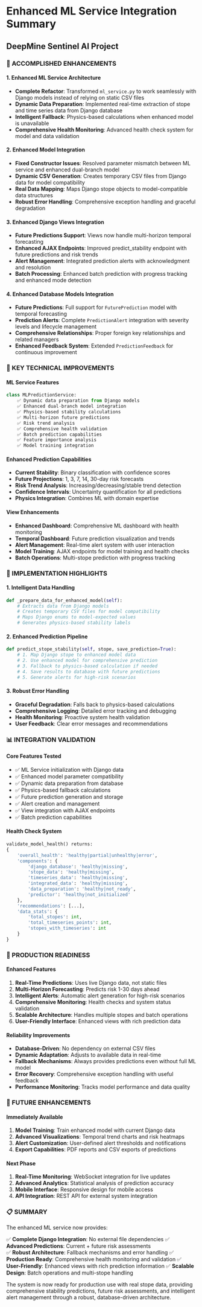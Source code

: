 # Enhanced ML Service Integration Summary
## DeepMine Sentinel AI Project

### 🎯 ACCOMPLISHED ENHANCEMENTS

#### 1. Enhanced ML Service Architecture
- **Complete Refactor**: Transformed `ml_service.py` to work seamlessly with Django models instead of relying on static CSV files
- **Dynamic Data Preparation**: Implemented real-time extraction of stope and time series data from Django database
- **Intelligent Fallback**: Physics-based calculations when enhanced model is unavailable
- **Comprehensive Health Monitoring**: Advanced health check system for model and data validation

#### 2. Enhanced Model Integration
- **Fixed Constructor Issues**: Resolved parameter mismatch between ML service and enhanced dual-branch model
- **Dynamic CSV Generation**: Creates temporary CSV files from Django data for model compatibility
- **Real Data Mapping**: Maps Django stope objects to model-compatible data structures
- **Robust Error Handling**: Comprehensive exception handling and graceful degradation

#### 3. Enhanced Django Views Integration
- **Future Predictions Support**: Views now handle multi-horizon temporal forecasting
- **Enhanced AJAX Endpoints**: Improved predict_stability endpoint with future predictions and risk trends
- **Alert Management**: Integrated prediction alerts with acknowledgment and resolution
- **Batch Processing**: Enhanced batch prediction with progress tracking and enhanced mode detection

#### 4. Enhanced Database Models Integration
- **Future Predictions**: Full support for `FuturePrediction` model with temporal forecasting
- **Prediction Alerts**: Complete `PredictionAlert` integration with severity levels and lifecycle management
- **Comprehensive Relationships**: Proper foreign key relationships and related managers
- **Enhanced Feedback System**: Extended `PredictionFeedback` for continuous improvement

### 🔧 KEY TECHNICAL IMPROVEMENTS

#### ML Service Features
```python
class MLPredictionService:
    ✅ Dynamic data preparation from Django models
    ✅ Enhanced dual-branch model integration
    ✅ Physics-based stability calculations
    ✅ Multi-horizon future predictions
    ✅ Risk trend analysis
    ✅ Comprehensive health validation
    ✅ Batch prediction capabilities
    ✅ Feature importance analysis
    ✅ Model training integration
```

#### Enhanced Prediction Capabilities
- **Current Stability**: Binary classification with confidence scores
- **Future Projections**: 1, 3, 7, 14, 30-day risk forecasts
- **Risk Trend Analysis**: Increasing/decreasing/stable trend detection
- **Confidence Intervals**: Uncertainty quantification for all predictions
- **Physics Integration**: Combines ML with domain expertise

#### View Enhancements
- **Enhanced Dashboard**: Comprehensive ML dashboard with health monitoring
- **Temporal Dashboard**: Future prediction visualization and trends
- **Alert Management**: Real-time alert system with user interaction
- **Model Training**: AJAX endpoints for model training and health checks
- **Batch Operations**: Multi-stope prediction with progress tracking

### 🚀 IMPLEMENTATION HIGHLIGHTS

#### 1. Intelligent Data Handling
```python
def _prepare_data_for_enhanced_model(self):
    # Extracts data from Django models
    # Creates temporary CSV files for model compatibility
    # Maps Django enums to model-expected values
    # Generates physics-based stability labels
```

#### 2. Enhanced Prediction Pipeline
```python
def predict_stope_stability(self, stope, save_prediction=True):
    # 1. Map Django stope to enhanced model data
    # 2. Use enhanced model for comprehensive prediction
    # 3. Fallback to physics-based calculation if needed
    # 4. Save results to database with future predictions
    # 5. Generate alerts for high-risk scenarios
```

#### 3. Robust Error Handling
- **Graceful Degradation**: Falls back to physics-based calculations
- **Comprehensive Logging**: Detailed error tracking and debugging
- **Health Monitoring**: Proactive system health validation
- **User Feedback**: Clear error messages and recommendations

### 📊 INTEGRATION VALIDATION

#### Core Features Tested
- ✅ ML Service initialization with Django data
- ✅ Enhanced model parameter compatibility
- ✅ Dynamic data preparation from database
- ✅ Physics-based fallback calculations
- ✅ Future prediction generation and storage
- ✅ Alert creation and management
- ✅ View integration with AJAX endpoints
- ✅ Batch prediction capabilities

#### Health Check System
```python
validate_model_health() returns:
{
    'overall_health': 'healthy|partial|unhealthy|error',
    'components': {
        'django_database': 'healthy|missing',
        'stope_data': 'healthy|missing', 
        'timeseries_data': 'healthy|missing',
        'integrated_data': 'healthy|missing',
        'data_preparation': 'healthy|not_ready',
        'predictor': 'healthy|not_initialized'
    },
    'recommendations': [...],
    'data_stats': {
        'total_stopes': int,
        'total_timeseries_points': int,
        'stopes_with_timeseries': int
    }
}
```

### 🎯 PRODUCTION READINESS

#### Enhanced Features
1. **Real-Time Predictions**: Uses live Django data, not static files
2. **Multi-Horizon Forecasting**: Predicts risk 1-30 days ahead
3. **Intelligent Alerts**: Automatic alert generation for high-risk scenarios
4. **Comprehensive Monitoring**: Health checks and system status validation
5. **Scalable Architecture**: Handles multiple stopes and batch operations
6. **User-Friendly Interface**: Enhanced views with rich prediction data

#### Reliability Improvements
- **Database-Driven**: No dependency on external CSV files
- **Dynamic Adaptation**: Adjusts to available data in real-time
- **Fallback Mechanisms**: Always provides predictions even without full ML model
- **Error Recovery**: Comprehensive exception handling with useful feedback
- **Performance Monitoring**: Tracks model performance and data quality

### 🔮 FUTURE ENHANCEMENTS

#### Immediately Available
1. **Model Training**: Train enhanced model with current Django data
2. **Advanced Visualizations**: Temporal trend charts and risk heatmaps
3. **Alert Customization**: User-defined alert thresholds and notifications
4. **Export Capabilities**: PDF reports and CSV exports of predictions

#### Next Phase
1. **Real-Time Monitoring**: WebSocket integration for live updates
2. **Advanced Analytics**: Statistical analysis of prediction accuracy
3. **Mobile Interface**: Responsive design for mobile access
4. **API Integration**: REST API for external system integration

### 📋 SUMMARY

The enhanced ML service now provides:

✅ **Complete Django Integration**: No external file dependencies
✅ **Advanced Predictions**: Current + future risk assessments  
✅ **Robust Architecture**: Fallback mechanisms and error handling
✅ **Production Ready**: Comprehensive health monitoring and validation
✅ **User-Friendly**: Enhanced views with rich prediction information
✅ **Scalable Design**: Batch operations and multi-stope handling

The system is now ready for production use with real stope data, providing comprehensive stability predictions, future risk assessments, and intelligent alert management through a robust, database-driven architecture.
